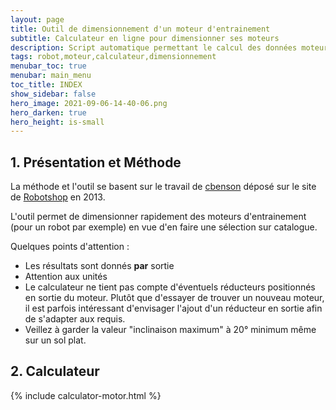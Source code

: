 ```yaml
---
layout: page
title: Outil de dimensionnement d'un moteur d'entrainement
subtitle: Calculateur en ligne pour dimensionner ses moteurs
description: Script automatique permettant le calcul des données moteurs pour un robot
tags: robot,moteur,calculateur,dimensionnement
menubar_toc: true
menubar: main_menu
toc_title: INDEX
show_sidebar: false
hero_image: 2021-09-06-14-40-06.png
hero_darken: true
hero_height: is-small
---
```

## 1. Présentation et Méthode

La méthode et l'outil se basent sur le travail de [cbenson](https://www.robotshop.com/community/user/cbenson) déposé sur le site de [Robotshop](https://www.robotshop.com/community/blog/show/dimensionnement-dun-moteur-dentranement) en 2013. 

L'outil permet de dimensionner rapidement des moteurs d'entrainement (pour un robot par exemple) en vue d'en faire une sélection sur catalogue.

Quelques points d'attention :
* Les résultats sont donnés **par** sortie
* Attention aux unités
* Le calculateur ne tient pas compte d'éventuels réducteurs positionnés en sortie du moteur. Plutôt que d'essayer de trouver un nouveau moteur, il est parfois intéressant d'envisager l'ajout d'un réducteur en sortie afin de s'adapter aux requis.
* Veillez à garder la valeur "inclinaison maximum" à 20° minimum même sur un sol plat.

## 2. Calculateur

{% include calculator-motor.html %}
